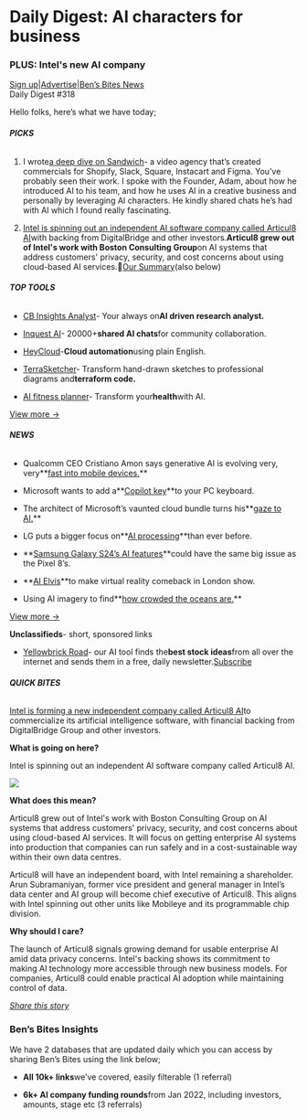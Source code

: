 # Daily Digest: AI characters for business

### PLUS: Intel's new AI company

[Sign up](https://www.bensbites.co/?utm_source=bensbites\&utm_medium=referral\&utm_campaign=daily-digest-ai-characters-for-business)|[Advertise](https://sponsor.bensbites.co/?utm_source=bensbites\&utm_medium=referral\&utm_campaign=daily-digest-ai-characters-for-business)|[Ben’s Bites News](https://news.bensbites.co/?utm_source=bensbites\&utm_medium=referral\&utm_campaign=daily-digest-ai-characters-for-business)\
Daily Digest #318

Hello folks, here’s what we have today;

###### **PICKS**

1. I wrote[a deep dive on Sandwich](https://bensbites.beehiiv.com/p/sandwich-video-uses-ai-business)- a video agency that’s created commercials for Shopify, Slack, Square, Instacart and Figma. You’ve probably seen their work. I spoke with the Founder, Adam, about how he introduced AI to his team, and how he uses AI in a creative business and personally by leveraging AI characters. He kindly shared chats he’s had with AI which I found really fascinating.

2. [Intel is spinning out an independent AI software company called Articul8 AI](https://www.reuters.com/technology/intel-spins-out-ai-software-firm-with-backing-digitalbridge-2024-01-03/?utm_source=bensbites\&utm_medium=referral\&utm_campaign=daily-digest-ai-characters-for-business)with backing from DigitalBridge and other investors.**Articul8 grew out of Intel's work with Boston Consulting Group**on AI systems that address customers' privacy, security, and cost concerns about using cloud-based AI services.🍿[Our Summary](https://bensbites.beehiiv.com/p/intel-starts-new-ai-software-company)(also below)

###### **TOP TOOLS**

- [CB Insights Analyst](https://www.cbinsights.com/research-analyst?utm_source=bensbites\&utm_medium=referral\&utm_campaign=daily-digest-ai-characters-for-business)- Your always on**AI driven research analyst.**

- [Inquest AI](https://inquestai.com/?utm_source=bensbites\&utm_medium=referral\&utm_campaign=daily-digest-ai-characters-for-business)- 20000+**shared AI chats**for community collaboration.

- [HeyCloud](https://www.heycloud.ai/?utm_source=bensbites\&utm_medium=referral\&utm_campaign=daily-digest-ai-characters-for-business)-**Cloud automation**using plain English.

- [TerraSketcher](https://www.terrasketcher.com/?utm_source=bensbites\&utm_medium=referral\&utm_campaign=daily-digest-ai-characters-for-business)- Transform hand-drawn sketches to professional diagrams and**terraform code.**

- [AI fitness planner](https://www.aifitnessplanner.com/?utm_source=bensbites\&utm_medium=referral\&utm_campaign=daily-digest-ai-characters-for-business)- Transform your**health**with AI.

[View more →](https://news.bensbites.co/tags/show?utm_source=bensbites\&utm_medium=referral\&utm_campaign=daily-digest-ai-characters-for-business)

###### **NEWS**

- Qualcomm CEO Cristiano Amon says generative AI is evolving very, very\*\*[fast into mobile devices.](https://www.ft.com/content/dbc0984b-4801-4aeb-bcab-480704c34161?utm_source=bensbites\&utm_medium=referral\&utm_campaign=daily-digest-ai-characters-for-business)\*\*

- Microsoft wants to add a\*\*[Copilot key](https://techcrunch.com/2024/01/04/a-copilot-key-is-coming-to-a-pc-keyboard-near-you/?utm_source=bensbites\&utm_medium=referral\&utm_campaign=daily-digest-ai-characters-for-business)\*\*to your PC keyboard.

- The architect of Microsoft’s vaunted cloud bundle turns his\*\*[gaze to AI.](https://www.theinformation.com/articles/the-architect-of-microsofts-vaunted-cloud-bundle-turns-his-gaze-to-ai?utm_source=bensbites\&utm_medium=referral\&utm_campaign=daily-digest-ai-characters-for-business)\*\*

- LG puts a bigger focus on\*\*[AI processing](https://www.theverge.com/2024/1/3/24023584/lg-2024-oled-tv-lineup-m4-g4-c4-b4-features-specs?utm_source=bensbites\&utm_medium=referral\&utm_campaign=daily-digest-ai-characters-for-business)\*\*than ever before.

- \*\*[Samsung Galaxy S24’s AI features](https://www.techradar.com/phones/samsung-galaxy-phones/samsung-galaxy-s24s-ai-features-could-have-the-same-big-issue-as-the-pixel-8s?utm_source=bensbites\&utm_medium=referral\&utm_campaign=daily-digest-ai-characters-for-business)\*\*could have the same big issue as the Pixel 8’s.

- \*\*[AI Elvis](https://www.reuters.com/lifestyle/ai-elvis-make-virtual-reality-comeback-london-show-2024-01-04/?utm_source=bensbites\&utm_medium=referral\&utm_campaign=daily-digest-ai-characters-for-business)\*\*to make virtual reality comeback in London show.

- Using AI imagery to find\*\*[how crowded the oceans are.](https://www.theverge.com/2024/1/3/24018797/ocean-maps-ai-satellite-imagery-radar-fishing-vessels-offshore-energy-wind-oil?utm_source=bensbites\&utm_medium=referral\&utm_campaign=daily-digest-ai-characters-for-business)\*\*

[View more →](https://news.bensbites.co/tags/news/trending?utm_source=bensbites\&utm_medium=referral\&utm_campaign=daily-digest-ai-characters-for-business)

**Unclassifieds**- short, sponsored links

- [Yellowbrick Road](https://www.newsletter.theyellowbrickroad.email/subscribe?utm_source=bensbites\&utm_medium=newsletter)- our AI tool finds the**best stock ideas**from all over the internet and sends them in a free, daily newsletter.[Subscribe](https://www.newsletter.theyellowbrickroad.email/subscribe?utm_source=bensbites\&utm_medium=newsletter)

###### **QUICK BITES**

[Intel is forming a new independent company called Articul8 AI](https://www.reuters.com/technology/intel-spins-out-ai-software-firm-with-backing-digitalbridge-2024-01-03/?utm_source=bensbites\&utm_medium=referral\&utm_campaign=daily-digest-ai-characters-for-business)to commercialize its artificial intelligence software, with financial backing from DigitalBridge Group and other investors.

**What is going on here?**

Intel is spinning out an independent AI software company called Articul8 AI.

![](https://media.beehiiv.com/cdn-cgi/image/fit=scale-down,format=auto,onerror=redirect,quality=80/uploads/asset/file/1551d2c3-e478-4a9b-b9dc-e2aaf04f7f13/image.png?t=1704371424)

**What does this mean?**

Articul8 grew out of Intel's work with Boston Consulting Group on AI systems that address customers' privacy, security, and cost concerns about using cloud-based AI services. It will focus on getting enterprise AI systems into production that companies can run safely and in a cost-sustainable way within their own data centres.

Articul8 will have an independent board, with Intel remaining a shareholder. Arun Subramaniyan, former vice president and general manager in Intel’s data center and AI group will become chief executive of Articul8. This aligns with Intel spinning out other units like Mobileye and its programmable chip division.

**Why should I care?**

The launch of Articul8 signals growing demand for usable enterprise AI amid data privacy concerns. Intel's backing shows its commitment to making AI technology more accessible through new business models. For companies, Articul8 could enable practical AI adoption while maintaining control of data.

[*Share this story*](https://bensbites.beehiiv.com/p/intel-starts-new-ai-software-company)

### Ben’s Bites Insights

We have 2 databases that are updated daily which you can access by sharing Ben’s Bites using the link below;

- **All 10k+ links**we’ve covered, easily filterable (1 referral)

- **6k+ AI company funding rounds**from Jan 2022, including investors, amounts, stage etc (3 referrals)
